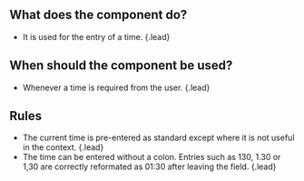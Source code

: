 ## What does the component do?
* It is used for the entry of a time. {.lead}

## When should the component be used?
* Whenever a time is required from the user. {.lead}

## Rules 
* The current time is pre-entered as standard except where it is not useful in the context. {.lead}
* The time can be entered without a colon. Entries such as 130, 1.30 or 1,30 are correctly reformated as 01:30 after leaving the field. {.lead}